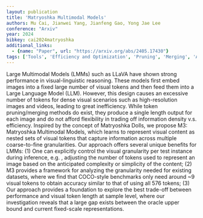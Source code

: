 ```yaml
---
layout: publication
title: 'Matryoshka Multimodal Models'
authors: Mu Cai, Jianwei Yang, Jianfeng Gao, Yong Jae Lee
conference: "Arxiv"
year: 2024
bibkey: cai2024matryoshka
additional_links:
  - {name: "Paper", url: "https://arxiv.org/abs/2405.17430"}
tags: ['Tools', 'Efficiency and Optimization', 'Pruning', 'Merging', 'ACL', 'Multimodal Models']
---
```

Large Multimodal Models (LMMs) such as LLaVA have shown strong performance in
visual-linguistic reasoning. These models first embed images into a fixed large
number of visual tokens and then feed them into a Large Language Model (LLM).
However, this design causes an excessive number of tokens for dense visual
scenarios such as high-resolution images and videos, leading to great
inefficiency. While token pruning/merging methods do exist, they produce a
single length output for each image and do not afford flexibility in trading
off information density v.s. efficiency. Inspired by the concept of Matryoshka
Dolls, we propose M3: Matryoshka Multimodal Models, which learns to represent
visual content as nested sets of visual tokens that capture information across
multiple coarse-to-fine granularities. Our approach offers several unique
benefits for LMMs: (1) One can explicitly control the visual granularity per
test instance during inference, e.g. , adjusting the number of tokens used to
represent an image based on the anticipated complexity or simplicity of the
content; (2) M3 provides a framework for analyzing the granularity needed for
existing datasets, where we find that COCO-style benchmarks only need around ~9
visual tokens to obtain accuracy similar to that of using all 576 tokens; (3)
Our approach provides a foundation to explore the best trade-off between
performance and visual token length at sample level, where our investigation
reveals that a large gap exists between the oracle upper bound and current
fixed-scale representations.

